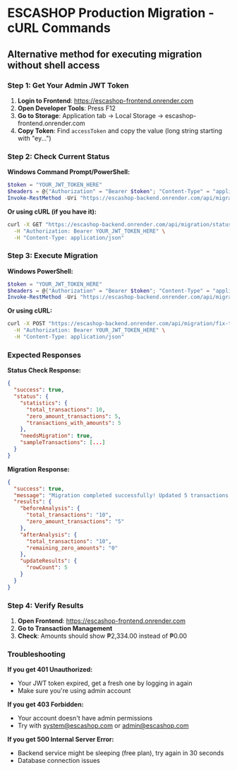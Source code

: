 # ESCASHOP Production Migration - cURL Commands

## Alternative method for executing migration without shell access

### Step 1: Get Your Admin JWT Token

1. **Login to Frontend**: https://escashop-frontend.onrender.com
2. **Open Developer Tools**: Press F12
3. **Go to Storage**: Application tab → Local Storage → escashop-frontend.onrender.com
4. **Copy Token**: Find `accessToken` and copy the value (long string starting with "ey...")

### Step 2: Check Current Status

**Windows Command Prompt/PowerShell:**
```powershell
$token = "YOUR_JWT_TOKEN_HERE"
$headers = @{"Authorization" = "Bearer $token"; "Content-Type" = "application/json"}
Invoke-RestMethod -Uri "https://escashop-backend.onrender.com/api/migration/status" -Method GET -Headers $headers
```

**Or using cURL (if you have it):**
```bash
curl -X GET "https://escashop-backend.onrender.com/api/migration/status" \
  -H "Authorization: Bearer YOUR_JWT_TOKEN_HERE" \
  -H "Content-Type: application/json"
```

### Step 3: Execute Migration

**Windows PowerShell:**
```powershell
$token = "YOUR_JWT_TOKEN_HERE"
$headers = @{"Authorization" = "Bearer $token"; "Content-Type" = "application/json"}
Invoke-RestMethod -Uri "https://escashop-backend.onrender.com/api/migration/fix-transaction-amounts" -Method POST -Headers $headers
```

**Or using cURL:**
```bash
curl -X POST "https://escashop-backend.onrender.com/api/migration/fix-transaction-amounts" \
  -H "Authorization: Bearer YOUR_JWT_TOKEN_HERE" \
  -H "Content-Type: application/json"
```

### Expected Responses

**Status Check Response:**
```json
{
  "success": true,
  "status": {
    "statistics": {
      "total_transactions": 10,
      "zero_amount_transactions": 5,
      "transactions_with_amounts": 5
    },
    "needsMigration": true,
    "sampleTransactions": [...]
  }
}
```

**Migration Response:**
```json
{
  "success": true,
  "message": "Migration completed successfully! Updated 5 transactions.",
  "results": {
    "beforeAnalysis": {
      "total_transactions": "10",
      "zero_amount_transactions": "5"
    },
    "afterAnalysis": {
      "total_transactions": "10",
      "remaining_zero_amounts": "0"
    },
    "updateResults": {
      "rowCount": 5
    }
  }
}
```

### Step 4: Verify Results

1. **Open Frontend**: https://escashop-frontend.onrender.com
2. **Go to Transaction Management**
3. **Check**: Amounts should show ₱2,334.00 instead of ₱0.00

### Troubleshooting

**If you get 401 Unauthorized:**
- Your JWT token expired, get a fresh one by logging in again
- Make sure you're using admin account

**If you get 403 Forbidden:**
- Your account doesn't have admin permissions
- Try with system@escashop.com or admin@escashop.com

**If you get 500 Internal Server Error:**
- Backend service might be sleeping (free plan), try again in 30 seconds
- Database connection issues
